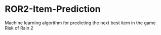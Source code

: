 # ROR2-Item-Prediction
Machine learning algorithm for predicting the next best item in the game Risk of Rain 2
